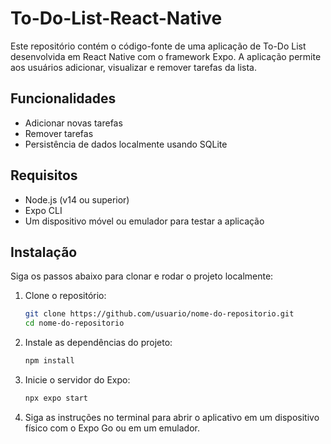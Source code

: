 # To-Do-List-React-Native

Este repositório contém o código-fonte de uma aplicação de To-Do List desenvolvida em React Native com o framework Expo. A aplicação permite aos usuários adicionar, visualizar e remover tarefas da lista.

## Funcionalidades

- Adicionar novas tarefas
- Remover tarefas
- Persistência de dados localmente usando SQLite

## Requisitos

- Node.js (v14 ou superior)
- Expo CLI
- Um dispositivo móvel ou emulador para testar a aplicação

## Instalação

Siga os passos abaixo para clonar e rodar o projeto localmente:

1. Clone o repositório:

   ```sh
   git clone https://github.com/usuario/nome-do-repositorio.git
   cd nome-do-repositorio
   ```

2. Instale as dependências do projeto:

   ```sh
   npm install
   ```

3. Inicie o servidor do Expo:

   ```sh
   npx expo start
   ```

4. Siga as instruções no terminal para abrir o aplicativo em um dispositivo físico com o Expo Go ou em um emulador.
